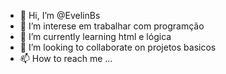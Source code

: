 - 👋 Hi, I’m @EvelinBs 
- 👀 I’m interese em trabalhar com programção
- 🌱 I’m currently learning  html e lógica
- 💞️ I’m looking to collaborate on  projetos basicos
- 📫 How to reach me ...

<!---
EvelinBs/EvelinBs is a ✨ special ✨ repository because its `README.md` (this file) appears on your GitHub profile.
You can click the Preview link to take a look at your changes.
--->
